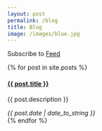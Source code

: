 ```yaml
---
layout: post
permalink: /blog
title: Blog
image: /images/blue.jpg
---
```

<description>Subscribe to <a href="{{ site.baseurl }}/feed" target="_blank">Feed</a></description>

{% for post in site.posts %}
<article>
  <h4><a href="{{ post.url | prepend: site.baseurl | prepend: site.url }}">{{ post.title }}</a></h4>
  <p>{{ post.description }}</p>
  <cite>{{ post.date | date_to_string }}</cite>
</article>
{% endfor %}